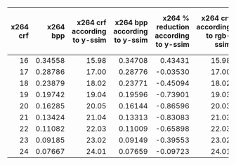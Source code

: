 |x264 crf|x264 bpp|x264 crf according to y-ssim|x264 bpp according to y-ssim|x264 % reduction according to y-ssim|x264 crf according to rgb-ssim|x264 bpp according to rgb-ssim|x264 % reduction according to rgb-ssim|x264 crf according to ms-ssim|x264 bpp according to ms-ssim|x264 % reduction according to ms-ssim|x264 crf according to psnr-hvs-m|x264 bpp according to psnr-hvs-m|x264 % reduction according to psnr-hvs-m|x264 crf according to vmaf|x264 bpp according to vmaf|x264 % reduction according to vmaf|
|-------:|-------:|---------------------------:|---------------------------:|-----------------------------------:|-----------------------------:|-----------------------------:|-------------------------------------:|----------------------------:|----------------------------:|------------------------------------:|-------------------------------:|-------------------------------:|---------------------------------------:|-------------------------:|-------------------------:|---------------------------------:|
|      16| 0.34558|                       15.98|                     0.34708|                             0.43431|                         15.98|                       0.34666|                              0.312533|                        15.98|                      0.34659|                             0.292322|                           15.98|                         0.34656|                                 0.28366|                     15.82|                   0.35710|                             3.334|
|      17| 0.28786|                       17.00|                     0.28776|                            -0.03530|                         17.00|                       0.28784|                             -0.006894|                        17.00|                      0.28785|                            -0.003835|                           17.00|                         0.28797|                                 0.03713|                     16.36|                   0.32394|                            12.532|
|      18| 0.23879|                       18.02|                     0.23771|                            -0.45094|                         18.02|                       0.23806|                             -0.307349|                        18.01|                      0.23816|                            -0.265688|                           18.01|                         0.23833|                                -0.19070|                     17.00|                   0.28809|                            20.647|
|      19| 0.19742|                       19.04|                     0.19596|                            -0.73901|                         19.03|                       0.19637|                             -0.530669|                        19.02|                      0.19653|                            -0.446816|                           19.02|                         0.19671|                                -0.35922|                     17.77|                   0.24945|                            26.356|
|      20| 0.16285|                       20.05|                     0.16144|                            -0.86596|                         20.03|                       0.16180|                             -0.644050|                        20.03|                      0.16199|                            -0.526721|                           20.02|                         0.16212|                                -0.44780|                     18.69|                   0.20933|                            28.548|
|      21| 0.13424|                       21.04|                     0.13313|                            -0.83083|                         21.03|                       0.13338|                             -0.637921|                        21.03|                      0.13356|                            -0.505773|                           21.02|                         0.13363|                                -0.45224|                     19.77|                   0.17009|                            26.704|
|      22| 0.11082|                       22.03|                     0.11009|                            -0.65898|                         22.03|                       0.11024|                             -0.523615|                        22.02|                      0.11038|                            -0.400819|                           22.02|                         0.11040|                                -0.38201|                     21.00|                   0.13431|                            21.199|
|      23| 0.09185|                       23.02|                     0.09149|                            -0.39553|                         23.02|                       0.09155|                             -0.330086|                        23.01|                      0.09163|                            -0.240666|                           23.01|                         0.09162|                                -0.25732|                     22.33|                   0.10409|                            13.328|
|      24| 0.07667|                       24.01|                     0.07659|                            -0.09723|                         24.01|                       0.07659|                             -0.098617|                        24.00|                      0.07662|                            -0.060621|                           24.01|                         0.07659|                                -0.10552|                     23.73|                   0.08046|                             4.942|

